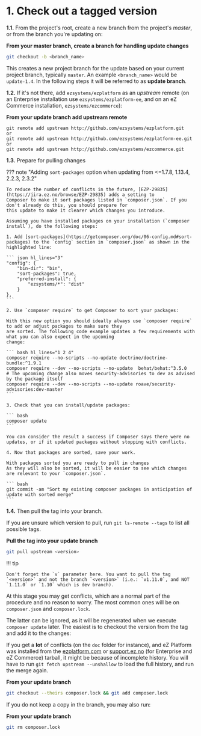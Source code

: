 # 1. Check out a tagged version

**1.1.** From the project's root, create a new branch from the project's *master*, or from the branch you're updating on:

**From your master branch, create a branch for handling update changes**

``` bash
git checkout -b <branch_name>
```

This creates a new project branch for the update based on your current project branch, typically `master`. An example `<branch_name>` would be `update-1.4`.
In the following steps it will be referred to as **update branch**.

**1.2.** If it's not there, add `ezsystems/ezplatform` as an *upstream* remote
(on an Enterprise installation use `ezsystems/ezplatform-ee`, and on an eZ Commerce installation, `ezsystems/ezcommerce`):

**From your update branch add upstream remote**

``` bash"
git remote add upstream http://github.com/ezsystems/ezplatform.git
or
git remote add upstream http://github.com/ezsystems/ezplatform-ee.git
or
git remote add upstream http://github.com/ezsystems/ezcommerce.git
```

**1.3.** Prepare for pulling changes

??? note "Adding `sort-packages` option when updating from <=1.7.8, 1.13.4, 2.2.3, 2.3.2"

    To reduce the number of conflicts in the future, [EZP-29835](https://jira.ez.no/browse/EZP-29835) adds a setting to
    Composer to make it sort packages listed in `composer.json`. If you don't already do this, you should prepare for
    this update to make it clearer which changes you introduce.

    Assuming you have installed packages on your installation (`composer install`), do the following steps:

    1. Add [sort-packages](https://getcomposer.org/doc/06-config.md#sort-packages) to the `config` section in `composer.json` as shown in the highlighted line:

    ``` json hl_lines="3"
    "config": {
        "bin-dir": "bin",
        "sort-packages": true,
        "preferred-install": {
            "ezsystems/*": "dist"
        }
    },
    ```

    2. Use `composer require` to get Composer to sort your packages:

    With this new option you should ideally always use `composer require` to add or adjust packages to make sure they
    are sorted. The following code example updates a few requirements with what you can also expect in the upcoming
    change:

    ``` bash hl_lines="1 2 4"
    composer require --no-scripts --no-update doctrine/doctrine-bundle:^1.9.1
    composer require --dev --no-scripts --no-update  behat/behat:^3.5.0
    # The upcoming change also moves security-advisories to dev as advised by the package itself
    composer require --dev --no-scripts --no-update roave/security-advisories:dev-master
    ```

    3. Check that you can install/update packages:

    ``` bash
    composer update
    ```

    You can consider the result a success if Composer says there were no updates, or if it updated packages without stopping with conflicts.

    4. Now that packages are sorted, save your work.

    With packages sorted you are ready to pull in changes
    As they will also be sorted, it will be easier to see which changes are relevant to your `composer.json`.

    ``` bash
    git commit -am "Sort my existing composer packages in anticipation of update with sorted merge"
    ```

**1.4.** Then pull the tag into your branch.

If you are unsure which version to pull, run `git ls-remote --tags` to list all possible tags.

**Pull the tag into your update branch**

``` bash
git pull upstream <version>
```

!!! tip

    Don't forget the `v` parameter here. You want to pull the tag `<version>` and not the branch `<version>` (i.e.: `v1.11.0`, and NOT `1.11.0` or `1.10` which is dev branch).

At this stage you may get conflicts, which are a normal part of the procedure and no reason to worry.
The most common ones will be on `composer.json` and `composer.lock`.

The latter can be ignored, as it will be regenerated when we execute `composer update` later.
The easiest is to checkout the version from the tag and add it to the changes:

If you get a **lot** of conflicts (on the `doc` folder for instance), and eZ Platform was installed from the [ezplatform.com](https://ezplatform.com) or [support.ez.no](https://support.ez.no) (for Enterprise and eZ Commerce) tarball, it might be because of incomplete history.
You will have to run `git fetch upstream --unshallow` to load the full history, and run the merge again.

**From your update branch**

``` bash
git checkout --theirs composer.lock && git add composer.lock
```

If you do not keep a copy in the branch, you may also run:

**From your update branch**

``` bash
git rm composer.lock
```
